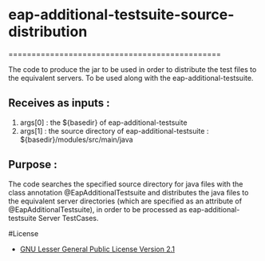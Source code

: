 # eap-additional-testsuite-source-distribution
==============================================

The code to produce the jar to be used in order to distribute the test files to the equivalent servers. To be used along with the eap-additional-testsuite.

Receives as inputs :
-------------------
1. args[0] : the ${basedir} of eap-additional-testsuite
2. args[1] : the source directory of eap-additional-testsuite : ${basedir}/modules/src/main/java

Purpose :
---------
The code searches the specified source directory for java files with the class annotation @EapAdditionalTestsuite and distributes the java files to the equivalent server directories (which are specified as an attribute of @EapAdditionalTestsuite), in order to be processed as eap-additional-testsuite Server TestCases.

#License 
* [GNU Lesser General Public License Version 2.1](http://www.gnu.org/licenses/lgpl-2.1-standalone.html)
